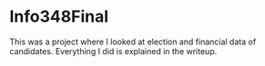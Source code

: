 # Info348Final

This was a project where I looked at election and financial data of candidates. Everything I did is explained in the writeup. 
